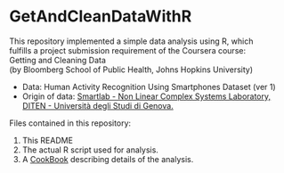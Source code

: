 # GetAndCleanDataWithR

This repository implemented a simple data analysis using R, which  
fulfills a project submission requirement of the Coursera course:  
Getting and Cleaning Data  
(by Bloomberg School of Public Health, Johns Hopkins University)

* Data: Human Activity Recognition Using Smartphones Dataset (ver 1)
* Origin of data: [Smartlab - Non Linear Complex Systems Laboratory, DITEN - Università degli Studi di Genova.][1]

Files contained in this repository:

1. This README
3. The actual R script used for analysis.
2. A [CookBook][1] describing details of the analysis.

[1]: www.smartlab.ws "SmartLab"
[2]: CookBook.md "CookBook"
